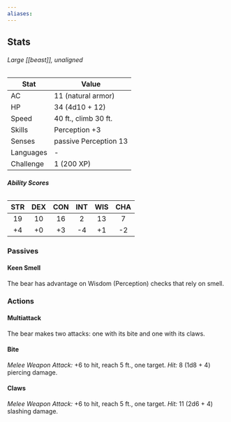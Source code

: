 ```yaml
---
aliases:
---
```

## Stats
###### *Large [[beast]], unaligned*
| Stat          | Value                 |
| ------------- | --------------------- |
| AC            | 11 (natural armor)    |
| HP            | 34 (4d10 + 12)        |
| Speed         | 40 ft., climb 30 ft.  |
| Skills        | Perception +3         |
| Senses        | passive Perception 13 |
| Languages     | -                     |
| Challenge     | 1 (200 XP)            |
###### **Ability Scores**
| STR | DEX | CON | INT | WIS | CHA |
| :-: | :-: | :-: | :-: | :-: | :-: |
| 19  | 10  | 16  |  2  | 13  |  7  |
| +4  | +0  | +3  | -4  | +1  | -2  |
### Passives
#### Keen Smell
The bear has advantage on Wisdom (Perception) checks that rely on smell.
### Actions
#### Multiattack
The bear makes two attacks: one with its bite and one with its claws.
#### Bite
_Melee Weapon Attack:_ +6 to hit, reach 5 ft., one target. 
_Hit:_ 8 (1d8 + 4) piercing damage.
#### Claws
_Melee Weapon Attack:_ +6 to hit, reach 5 ft., one target. 
_Hit:_ 11 (2d6 + 4) slashing damage.